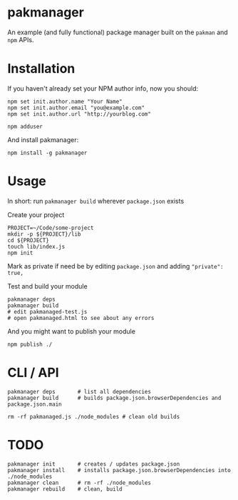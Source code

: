 pakmanager
===

An example (and fully functional) package manager built on the `pakman` and `npm` APIs.

Installation
===

If you haven't already set your NPM author info, now you should:

    npm set init.author.name "Your Name"
    npm set init.author.email "you@example.com"
    npm set init.author.url "http://yourblog.com"

    npm adduser

And install pakmanager:

    npm install -g pakmanager

Usage
===

In short: run `pakmanager build` wherever `package.json` exists

Create your project

    PROJECT=~/Code/some-project
    mkdir -p ${PROJECT}/lib
    cd ${PROJECT}
    touch lib/index.js
    npm init

Mark as private if need be by editing `package.json` and adding `"private": true,`

Test and build your module

    pakmanager deps
    pakmanager build
    # edit pakmanaged-test.js
    # open pakmanaged.html to see about any errors

And you might want to publish your module

    npm publish ./


CLI / API
===

    pakmanager deps       # list all dependencies
    pakmanager build      # builds package.json.browserDependencies and package.json.main

    rm -rf pakmanaged.js ./node_modules # clean old builds

TODO
===

    pakmanager init       # creates / updates package.json
    pakmanager install    # installs package.json.browserDependencies into ./node_modules
    pakmanager clean      # rm -rf ./node_modules
    pakmanager rebuild    # clean, build
